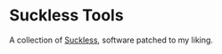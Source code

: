 # Suckless Tools

A collection of [Suckless](https://suckless.org/), software patched to my liking.
